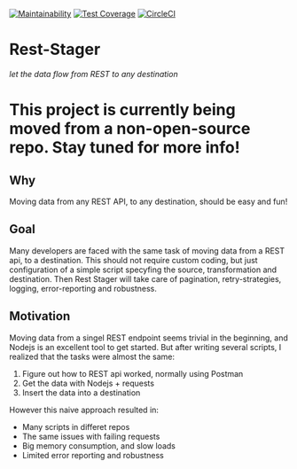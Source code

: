 [![Maintainability](https://api.codeclimate.com/v1/badges/21c2b8b2b241621b87a1/maintainability)](https://codeclimate.com/github/dauledk/rest-stager/maintainability)
[![Test Coverage](https://api.codeclimate.com/v1/badges/21c2b8b2b241621b87a1/test_coverage)](https://codeclimate.com/github/dauledk/rest-stager/test_coverage)
[![CircleCI](https://circleci.com/gh/dauledk/rest-stager/tree/master.svg?style=svg)](https://circleci.com/gh/dauledk/rest-stager/tree/master)
# Rest-Stager

*let the data flow from REST to any destination*

# This project is currently being moved from a non-open-source repo. Stay tuned for more info!

## Why

Moving data from any REST API, to any destination, should be easy and fun!

## Goal

Many developers are faced with the same task of moving data from a REST api, to a destination. This should not require custom coding, but just configuration of a simple script specyfing the source, transformation and destination. Then Rest Stager will take care of pagination, retry-strategies, logging, error-reporting and robustness.

## Motivation

Moving data from a singel REST endpoint seems trivial in the beginning, and Nodejs is an excellent tool to get started. But after writing several scripts, I realized that the tasks were almost the same: 

1) Figure out how to REST api worked, normally using Postman
2) Get the data with Nodejs + requests
3) Insert the data into a destination

However this naive approach resulted in:

*  Many scripts in differet repos
*  The same issues with failing requests
*  Big memory consumption, and slow loads
*  Limited error reporting and robustness

